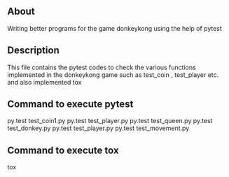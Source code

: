 ## About
Writing better programs for the game donkeykong using the help of pytest

## Description

This file contains the pytest codes to check the various functions implemented in the donkeykong game such as test_coin , test_player etc. and also implemented tox 


## Command to execute pytest

py.test test_coin1.py
py.test test_player.py
py.test test_queen.py
py.test test_donkey.py
py.test test_player.py
py.test test_movement.py


## Command to execute tox

tox
